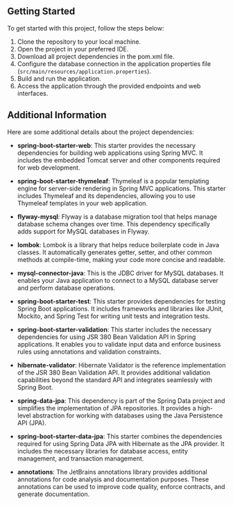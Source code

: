 ## Getting Started

To get started with this project, follow the steps below:

1. Clone the repository to your local machine.
2. Open the project in your preferred IDE.
3. Download all project dependencies in the pom.xml file.
4. Configure the database connection in the application properties file (`src/main/resources/application.properties`).
5. Build and run the application.
6. Access the application through the provided endpoints and web interfaces.

## Additional Information

Here are some additional details about the project dependencies:

- **spring-boot-starter-web**: This starter provides the necessary dependencies for building web applications using Spring MVC. It includes the embedded Tomcat server and other components required for web development.

- **spring-boot-starter-thymeleaf**: Thymeleaf is a popular templating engine for server-side rendering in Spring MVC applications. This starter includes Thymeleaf and its dependencies, allowing you to use Thymeleaf templates in your web application.

- **flyway-mysql**: Flyway is a database migration tool that helps manage database schema changes over time. This dependency specifically adds support for MySQL databases in Flyway.

- **lombok**: Lombok is a library that helps reduce boilerplate code in Java classes. It automatically generates getter, setter, and other common methods at compile-time, making your code more concise and readable.

- **mysql-connector-java**: This is the JDBC driver for MySQL databases. It enables your Java application to connect to a MySQL database server and perform database operations.

- **spring-boot-starter-test**: This starter provides dependencies for testing Spring Boot applications. It includes frameworks and libraries like JUnit, Mockito, and Spring Test for writing unit tests and integration tests.

- **spring-boot-starter-validation**: This starter includes the necessary dependencies for using JSR 380 Bean Validation API in Spring applications. It enables you to validate input data and enforce business rules using annotations and validation constraints.

- **hibernate-validator**: Hibernate Validator is the reference implementation of the JSR 380 Bean Validation API. It provides additional validation capabilities beyond the standard API and integrates seamlessly with Spring Boot.

- **spring-data-jpa**: This dependency is part of the Spring Data project and simplifies the implementation of JPA repositories. It provides a high-level abstraction for working with databases using the Java Persistence API (JPA).

- **spring-boot-starter-data-jpa**: This starter combines the dependencies required for using Spring Data JPA with Hibernate as the JPA provider. It includes the necessary libraries for database access, entity management, and transaction management.

- **annotations**: The JetBrains annotations library provides additional annotations for code analysis and documentation purposes. These annotations can be used to improve code quality, enforce contracts, and generate documentation.


